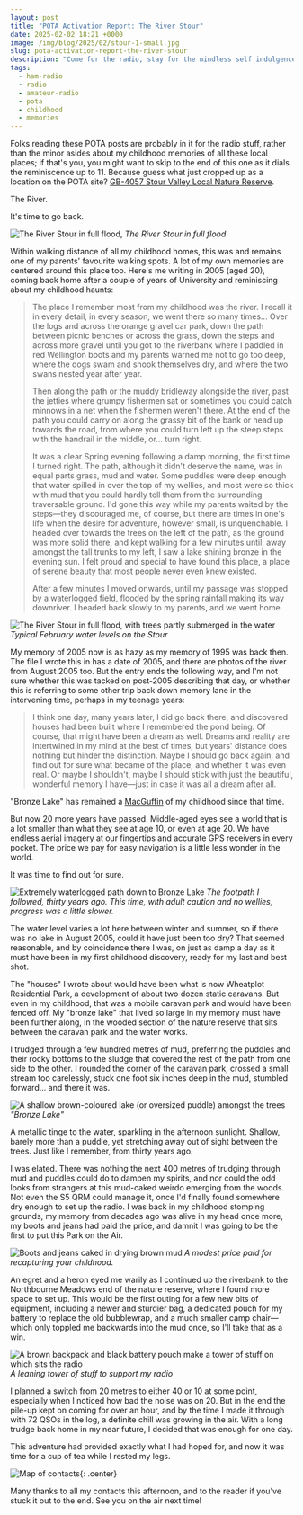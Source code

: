 ```yaml
---
layout: post
title: "POTA Activation Report: The River Stour"
date: 2025-02-02 18:21 +0000
image: /img/blog/2025/02/stour-1-small.jpg
slug: pota-activation-report-the-river-stour
description: "Come for the radio, stay for the mindless self indulgence"
tags:
  - ham-radio
  - radio
  - amateur-radio
  - pota
  - childhood
  - memories
---
```


Folks reading these POTA posts are probably in it for the radio stuff, rather than the minor asides about my childhood memories of all these local places; if that's you, you might want to skip to the end of this one as it dials the reminiscence up to 11. Because guess what just cropped up as a location on the POTA site? [GB-4057 Stour Valley Local Nature Reserve](https://pota.app/#/park/GB-4057).

The River.

It's time to go back.

![The River Stour in full flood,](/img/blog/2025/02/stour-7.jpg)
*The River Stour in full flood*

Within walking distance of all my childhood homes, this was and remains one of my parents' favourite walking spots. A lot of my own memories are centered around this place too. Here's me writing in 2005 (aged 20), coming back home after a couple of years of University and reminiscing about my childhood haunts:

> The place I remember most from my childhood was the river. I recall it in every detail, in every season, we went there so many times... Over the logs and across the orange gravel car park, down the path between picnic benches or across the grass, down the steps and across more gravel until you got to the riverbank where I paddled in red Wellington boots and my parents warned me not to go too deep, where the dogs swam and shook themselves dry, and where the two swans nested year after year.
> 
> Then along the path or the muddy bridleway alongside the river, past the jetties where grumpy fishermen sat or sometimes you could catch minnows in a net when the fishermen weren't there. At the end of the path you could carry on along the grassy bit of the bank or head up towards the road, from where you could turn left up the steep steps with the handrail in the middle, or... turn right.
> 
> It was a clear Spring evening following a damp morning, the first time I turned right. The path, although it didn't deserve the name, was in equal parts grass, mud and water. Some puddles were deep enough that water spilled in over the top of my wellies, and most were so thick with mud that you could hardly tell them from the surrounding traversable ground. I'd gone this way while my parents waited by the steps&mdash;they discouraged me, of course, but there are times in one's life when the desire for adventure, however small, is unquenchable.
> I headed over towards the trees on the left of the path, as the ground was more solid there, and kept walking for a few minutes until, away amongst the tall trunks to my left, I saw a lake shining bronze in the evening sun. I felt proud and special to have found this place, a place of serene beauty that most people never even knew existed.
> 
> After a few minutes I moved onwards, until my passage was stopped by a waterlogged field, flooded by the spring rainfall making its way downriver. I headed back slowly to my parents, and we went home.

![The River Stour in full flood, with trees partly submerged in the water](/img/blog/2025/02/stour-1.jpg)
*Typical February water levels on the Stour*

My memory of 2005 now is as hazy as my memory of 1995 was back then. The file I wrote this in has a date of 2005, and there are photos of the river from August 2005 too. But the entry ends the following way, and I'm not sure whether this was tacked on post-2005 describing that day, or whether this is referring to some other trip back down memory lane in the intervening time, perhaps in my teenage years:

> I think one day, many years later, I did go back there, and discovered houses had been built where I remembered the pond being. Of course, that might have been a dream as well. Dreams and reality are intertwined in my mind at the best of times, but years' distance does nothing but hinder the distinction. Maybe I should go back again, and find out for sure what became of the place, and whether it was even real. Or maybe I shouldn't, maybe I should stick with just the beautiful, wonderful memory I have&mdash;just in case it was all a dream after all.

"Bronze Lake" has remained a [MacGuffin](https://en.wikipedia.org/wiki/MacGuffin) of my childhood since that time.

But now 20 more years have passed. Middle-aged eyes see a world that is a lot smaller than what they see at age 10, or even at age 20. We have endless aerial imagery at our fingertips and accurate GPS receivers in every pocket. The price we pay for easy navigation is a little less wonder in the world.

It was time to find out for sure.

![Extremely waterlogged path down to Bronze Lake](/img/blog/2025/02/stour-2.jpg)
*The footpath I followed, thirty years ago. This time, with adult caution and no wellies, progress was a little slower.*

The water level varies a lot here between winter and summer, so if there was no lake in August 2005, could it have just been too dry? That seemed reasonable, and by coincidence there I was, on just as damp a day as it must have been in my first childhood discovery, ready for my last and best shot.

The "houses" I wrote about would have been what is now Wheatplot Residential Park, a development of about two dozen static caravans. But even in my childhood, that was a mobile caravan park and would have been fenced off. My "bronze lake" that lived so large in my memory must have been further along, in the wooded section of the nature reserve that sits between the caravan park and the water works.

I trudged through a few hundred metres of mud, preferring the puddles and their rocky bottoms to the sludge that covered the rest of the path from one side to the other. I rounded the corner of the caravan park, crossed a small stream too carelessly, stuck one foot six inches deep in the mud, stumbled forward... and there it was.

![A shallow brown-coloured lake (or oversized puddle) amongst the trees](/img/blog/2025/02/stour-3.jpg)
*"Bronze Lake"*

A metallic tinge to the water, sparkling in the afternoon sunlight. Shallow, barely more than a puddle, yet stretching away out of sight between the trees. Just like I remember, from thirty years ago.

I was elated. There was nothing the next 400 metres of trudging through mud and puddles could do to dampen my spirits, and nor could the odd looks from strangers at this mud-caked weirdo emerging from the woods. Not even the S5 QRM could manage it, once I'd finally found somewhere dry enough to set up the radio. I was back in my childhood stomping grounds, my memory from decades ago was alive in my head once more, my boots and jeans had paid the price, and damnit I was going to be the first to put this Park on the Air.

![Boots and jeans caked in drying brown mud](/img/blog/2025/02/stour-6.jpg)
*A modest price paid for recapturing your childhood.*

An egret and a heron eyed me warily as I continued up the riverbank to the Northbourne Meadows end of the nature reserve, where I found more space to set up. This would be the first outing for a few new bits of equipment, including a newer and sturdier bag, a dedicated pouch for my battery to replace the old bubblewrap, and a much smaller camp chair&mdash;which only toppled me backwards into the mud once, so I'll take that as a win.

![A brown backpack and black battery pouch make a tower of stuff on which sits the radio](/img/blog/2025/02/stour-5.jpg)
*A leaning tower of stuff to support my radio*

I planned a switch from 20 metres to either 40 or 10 at some point, especially when I noticed how bad the noise was on 20. But in the end the pile-up kept on coming for over an hour, and by the time I made it through with 72 QSOs in the log, a definite chill was growing in the air. With a long trudge back home in my near future, I decided that was enough for one day.

This adventure had provided exactly what I had hoped for, and now it was time for a cup of tea while I rested my legs.

![Map of contacts](/img/blog/2025/02/stour-map.png){: .center}

Many thanks to all my contacts this afternoon, and to the reader if you've stuck it out to the end. See you on the air next time!